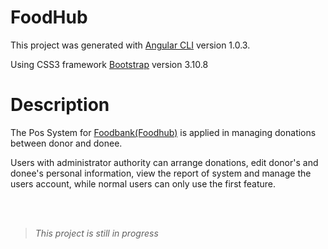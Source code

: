 # FoodHub

This project was generated with [Angular CLI](https://github.com/angular/angular-cli) version 1.0.3.

Using CSS3 framework [Bootstrap](http://getbootstrap.com/) version 3.10.8

# Description

The Pos System for [Foodbank(Foodhub)](http://www.foodbank-taiwan.org.tw/) is applied in managing donations between donor and donee.

Users with administrator authority can arrange donations, edit donor's and donee's personal information, view the report of system and manage the users account, while normal users can only use the first feature.  
  
    
      
> *This project is still in progress*
